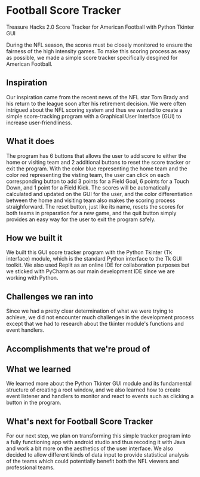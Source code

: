 # Football Score Tracker
Treasure Hacks 2.0
Score Tracker for American Football with Python Tkinter GUI

During the NFL season, the scores must be closely monitored to ensure the fairness of the high intensity games. To make this scoring process as easy as possible, we made a simple score tracker specifically desgined for American Football.


## Inspiration
Our inspiration came from the recent news of the NFL star Tom Brady and his return to the league soon after his retirement decision. We were often intrigued about the NFL scoring system and thus we wanted to create a simple score-tracking program with a Graphical User Interface (GUI) to increase user-friendliness.

## What it does
The program has 6 buttons that allows the user to add score to either the home or visiting team and 2 additional buttons to reset the score tracker or exit the program. With the color blue representing the home team and the color red representing the visting team, the user can click on each corresponding button to add 3 points for a Field Goal, 6 points for a Touch Down, and 1 point for a Field Kick. The scores will be automatically calculated and updated on the GUI for the user, and the color differentiation between the home and visiting team also makes the scoring process straighforward. The reset button, just like its name, resets the scores for both teams in preparation for a new game, and the quit button simply provides an easy way for the user to exit the program safely.

## How we built it
We built this GUI score tracker program with the Python Tkinter (Tk interface) module, which is the standard Python interface to the Tk GUI toolkit. We also used Replit as an online IDE for collaboration purposes but we sticked with PyCharm as our main development IDE since we are working with Python.

## Challenges we ran into
Since we had a pretty clear determination of what we were trying to achieve, we did not encounter much challenges in the development process except that we had to research about the tkinter module's functions and event handlers.

## Accomplishments that we're proud of

## What we learned
We learned more about the Python Tkinter GUI module and its fundamental structure of creating a root window, and we also learned how to create event listener and handlers to monitor and react to events such as clicking a button in the program.

## What's next for Football Score Tracker
For our next step, we plan on transforming this simple tracker program into a fully functioning app with android studio and thus recoding it with Java and work a bit more on the aesthetics of the user interface. We also decided to allow different kinds of data input to provide statistical analysis of the teams which could potentially benefit both the NFL viewers and professional teams. 

